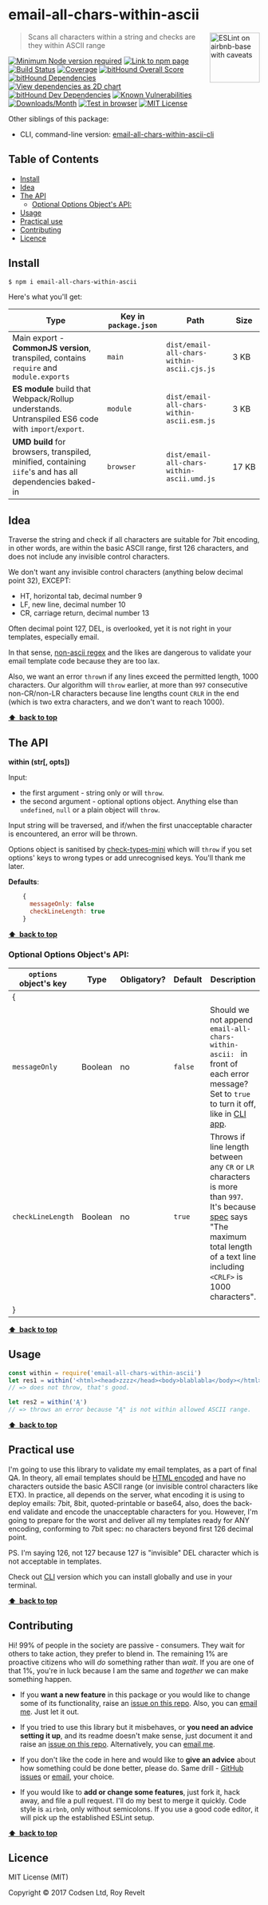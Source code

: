 # email-all-chars-within-ascii

<a href="https://github.com/revelt/eslint-on-airbnb-base-badge" style="float: right; padding: 0 0 20px 20px;"><img src="https://cdn.rawgit.com/revelt/eslint-on-airbnb-base-badge/0c3e46c9/lint-badge.svg" alt="ESLint on airbnb-base with caveats" width="100" align="right"></a>

> Scans all characters within a string and checks are they within ASCII range

[![Minimum Node version required][node-img]][node-url]
[![Link to npm page][npm-img]][npm-url]
[![Build Status][travis-img]][travis-url]
[![Coverage][cov-img]][cov-url]
[![bitHound Overall Score][overall-img]][overall-url]
[![bitHound Dependencies][deps-img]][deps-url]
[![View dependencies as 2D chart][deps2d-img]][deps2d-url]
[![bitHound Dev Dependencies][dev-img]][dev-url]
[![Known Vulnerabilities][vulnerabilities-img]][vulnerabilities-url]
[![Downloads/Month][downloads-img]][downloads-url]
[![Test in browser][runkit-img]][runkit-url]
[![MIT License][license-img]][license-url]

Other siblings of this package:
* CLI, command-line version: [email-all-chars-within-ascii-cli](https://github.com/codsen/email-all-chars-within-ascii-cli)

## Table of Contents

<!-- START doctoc generated TOC please keep comment here to allow auto update -->
<!-- DON'T EDIT THIS SECTION, INSTEAD RE-RUN doctoc TO UPDATE -->


- [Install](#install)
- [Idea](#idea)
- [The API](#the-api)
  - [Optional Options Object's API:](#optional-options-objects-api)
- [Usage](#usage)
- [Practical use](#practical-use)
- [Contributing](#contributing)
- [Licence](#licence)

<!-- END doctoc generated TOC please keep comment here to allow auto update -->

## Install

```bash
$ npm i email-all-chars-within-ascii
```

Here's what you'll get:

Type            | Key in `package.json` | Path  | Size
----------------|-----------------------|-------|--------
Main export - **CommonJS version**, transpiled, contains `require` and `module.exports` | `main`                | `dist/email-all-chars-within-ascii.cjs.js` | 3&nbsp;KB
**ES module** build that Webpack/Rollup understands. Untranspiled ES6 code with `import`/`export`. | `module`              | `dist/email-all-chars-within-ascii.esm.js` | 3&nbsp;KB
**UMD build** for browsers, transpiled, minified, containing `iife`'s and has all dependencies baked-in | `browser`            | `dist/email-all-chars-within-ascii.umd.js` | 17&nbsp;KB

## Idea

Traverse the string and check if all characters are suitable for 7bit encoding, in other words, are within the basic ASCII range, first 126 characters, and does not include any invisible control characters.

We don't want any invisible control characters (anything below decimal point 32), EXCEPT:

* HT, horizontal tab, decimal number 9
* LF, new line, decimal number 10
* CR, carriage return, decimal number 13

Often decimal point 127, DEL, is overlooked, yet it is not right in your templates, especially email.

In that sense, [non-ascii regex](https://github.com/sindresorhus/non-ascii/) and the likes are dangerous to validate your email template code because they are too lax.

Also, we want an error `throw`n if any lines exceed the permitted length, 1000 characters. Our algorithm will `throw` earlier, at more than `997` consecutive non-CR/non-LR characters because line lengths count `CRLR` in the end (which is two extra characters, and we don't want to reach 1000).

**[⬆ &nbsp;back to top](#)**

## The API

**within (str\[, opts])**

Input:
- the first argument - string only or will `throw`.
- the second argument - optional options object. Anything else than `undefined`, `null` or a plain object will `throw`.

Input string will be traversed, and if/when the first unacceptable character is encountered, an error will be thrown.

Options object is sanitised by [check-types-mini](https://github.com/codsen/check-types-mini) which will `throw` if you set options' keys to wrong types or add unrecognised keys. You'll thank me later.

**Defaults**:

```js
    {
      messageOnly: false
      checkLineLength: true
    }
```

**[⬆ &nbsp;back to top](#)**

### Optional Options Object's API:

`options` object's key         | Type     | Obligatory? | Default     | Description
-------------------------------|----------|-------------|-------------|----------------------
{                              |          |             |             |
`messageOnly`                  | Boolean  | no          | `false`     | Should we not append `email-all-chars-within-ascii: ` in front of each error message? Set to `true` to turn it off, like in [CLI app](https://github.com/codsen/email-all-chars-within-ascii-cli/).
`checkLineLength`              | Boolean  | no          | `true`      | Throws if line length between any `CR` or `LR` characters is more than `997`. It's because [spec](https://tools.ietf.org/html/rfc821) says "The maximum total length of a text line including `<CRLF>` is 1000 characters".
}                              |          |             |             |

**[⬆ &nbsp;back to top](#)**

## Usage

```js
const within = require('email-all-chars-within-ascii')
let res1 = within('<html><head>zzzz</head><body>blablabla</body></html>')
// => does not throw, that's good.

let res2 = within('Ą')
// => throws an error because "Ą" is not within allowed ASCII range.
```

**[⬆ &nbsp;back to top](#)**

## Practical use

I'm going to use this library to validate my email templates, as a part of final QA. In theory, all email templates should be [HTML encoded](https://github.com/codsen/detergent) and have no characters outside the basic ASCII range (or invisible control characters like ETX). In practice, all depends on the server, what encoding it is using to deploy emails: 7bit, 8bit, quoted-printable or base64, also, does the back-end validate and encode the unacceptable characters for you. However, I'm going to prepare for the worst and deliver all my templates ready for ANY encoding, conforming to 7bit spec: no characters beyond first 126 decimal point.

PS. I'm saying 126, not 127 because 127 is "invisible" DEL character which is not acceptable in templates.

Check out [CLI](https://github.com/codsen/email-all-chars-within-ascii-cli/) version which you can install globally and use in your terminal.

**[⬆ &nbsp;back to top](#)**

## Contributing

Hi! 99% of people in the society are passive - consumers. They wait for others to take action, they prefer to blend in. The remaining 1% are proactive citizens who will _do_ something rather than _wait_. If you are one of that 1%, you're in luck because I am the same and _together_ we can make something happen.

* If you **want a new feature** in this package or you would like to change some of its functionality, raise an [issue on this repo](https://github.com/codsen/email-all-chars-within-ascii/issues). Also, you can [email me](mailto:roy@codsen.com). Just let it out.

* If you tried to use this library but it misbehaves, or **you need an advice setting it up**, and its readme doesn't make sense, just document it and raise an [issue on this repo](https://github.com/codsen/email-all-chars-within-ascii/issues). Alternatively, you can [email me](mailto:roy@codsen.com).

* If you don't like the code in here and would like to **give an advice** about how something could be done better, please do. Same drill - [GitHub issues](https://github.com/codsen/email-all-chars-within-ascii/issues) or [email](mailto:roy@codsen.com), your choice.

* If you would like to **add or change some features**, just fork it, hack away, and file a pull request. I'll do my best to merge it quickly. Code style is `airbnb`, only without semicolons. If you use a good code editor, it will pick up the established ESLint setup.

**[⬆ &nbsp;back to top](#)**

## Licence

MIT License (MIT)

Copyright © 2017 Codsen Ltd, Roy Revelt

[node-img]: https://img.shields.io/node/v/email-all-chars-within-ascii.svg?style=flat-square&label=works%20on%20node
[node-url]: https://www.npmjs.com/package/email-all-chars-within-ascii

[npm-img]: https://img.shields.io/npm/v/email-all-chars-within-ascii.svg?style=flat-square&label=release
[npm-url]: https://www.npmjs.com/package/email-all-chars-within-ascii

[travis-img]: https://img.shields.io/travis/codsen/email-all-chars-within-ascii.svg?style=flat-square
[travis-url]: https://travis-ci.org/codsen/email-all-chars-within-ascii

[cov-img]: https://coveralls.io/repos/github/codsen/email-all-chars-within-ascii/badge.svg?style=flat-square?branch=master
[cov-url]: https://coveralls.io/github/codsen/email-all-chars-within-ascii?branch=master

[overall-img]: https://img.shields.io/bithound/code/github/codsen/email-all-chars-within-ascii.svg?style=flat-square
[overall-url]: https://www.bithound.io/github/codsen/email-all-chars-within-ascii

[deps-img]: https://img.shields.io/bithound/dependencies/github/codsen/email-all-chars-within-ascii.svg?style=flat-square
[deps-url]: https://www.bithound.io/github/codsen/email-all-chars-within-ascii/master/dependencies/npm

[deps2d-img]: https://img.shields.io/badge/deps%20in%202D-see_here-08f0fd.svg?style=flat-square
[deps2d-url]: http://npm.anvaka.com/#/view/2d/email-all-chars-within-ascii

[dev-img]: https://img.shields.io/bithound/devDependencies/github/codsen/email-all-chars-within-ascii.svg?style=flat-square
[dev-url]: https://www.bithound.io/github/codsen/email-all-chars-within-ascii/master/dependencies/npm

[vulnerabilities-img]: https://snyk.io/test/github/codsen/email-all-chars-within-ascii/badge.svg?style=flat-square
[vulnerabilities-url]: https://snyk.io/test/github/codsen/email-all-chars-within-ascii

[downloads-img]: https://img.shields.io/npm/dm/email-all-chars-within-ascii.svg?style=flat-square
[downloads-url]: https://npmcharts.com/compare/email-all-chars-within-ascii

[runkit-img]: https://img.shields.io/badge/runkit-test_in_browser-a853ff.svg?style=flat-square
[runkit-url]: https://npm.runkit.com/email-all-chars-within-ascii

[license-img]: https://img.shields.io/npm/l/email-all-chars-within-ascii.svg?style=flat-square
[license-url]: https://github.com/codsen/email-all-chars-within-ascii/blob/master/license.md
